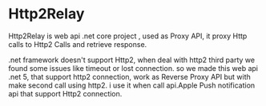 # Http2Relay
Http2Relay is web api .net core project , used as Proxy API, it proxy Http calls to Http2 Calls and retrieve response.

.net framework doesn't support Http2, when deal with http2 third party we found some issues like timeout or lost connection.
so we made this web api .net 5, that support http2 connection, work as Reverse Proxy API but with make second call using http2.
i use it when call api.Apple Push notification api that support Http2 connection.